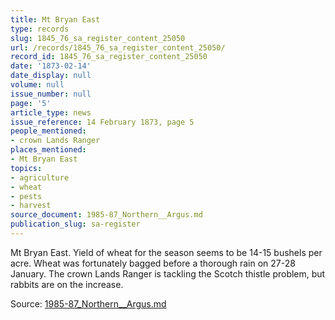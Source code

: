 ```yaml
---
title: Mt Bryan East
type: records
slug: 1845_76_sa_register_content_25050
url: /records/1845_76_sa_register_content_25050/
record_id: 1845_76_sa_register_content_25050
date: '1873-02-14'
date_display: null
volume: null
issue_number: null
page: '5'
article_type: news
issue_reference: 14 February 1873, page 5
people_mentioned:
- crown Lands Ranger
places_mentioned:
- Mt Bryan East
topics:
- agriculture
- wheat
- pests
- harvest
source_document: 1985-87_Northern__Argus.md
publication_slug: sa-register
---
```


Mt Bryan East.  Yield of wheat for the season seems to be 14-15 bushels per acre.  Wheat was fortunately bagged before a thorough rain on 27-28 January.  The crown Lands Ranger is tackling the Scotch thistle problem, but rabbits are on the increase.

Source: [1985-87_Northern__Argus.md](/downloads/markdown/1985-87_Northern__Argus.md)
